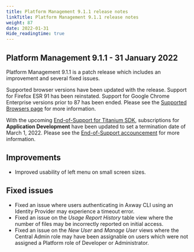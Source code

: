 ```yaml
---
title: Platform Management 9.1.1 release notes
linkTitle: Platform Management 9.1.1 release notes
weight: 87
date: 2022-01-31
Hide_readingtime: true
---
```


## Platform Management 9.1.1 - 31 January 2022

Platform Management 9.1.1 is a patch release which includes an improvement and several fixed issues.

Supported browser versions have been updated with the release. Support for Firefox ESR 91 has been reinstated. Support for Google Chrome Enterprise versions prior to 87 has been ended. Please see the [Supported Browsers page](https://platform.axwaytest.net/browser) for more information.

With the upcoming [End-of-Support for Titanium SDK](https://blog.axway.com/mobile-apps/changes-to-application-development-services), subscriptions for **Application Development** have been updated to set a termination date of March 1, 2022. Please see the [End-of-Support accouncement](https://blog.axway.com/mobile-apps/changes-to-application-development-services) for more information.

## Improvements

* Improved usability of left menu on small screen sizes.

## Fixed issues

* Fixed an issue where users authenticating in Axway CLI using an Identity Provider may experience a timeout error.
* Fixed an issue on the *Usage Report History* table view where the number of files may be incorrectly reported on initial access.
* Fixed an issue on the *New User* and *Manage User* views where the Central Admin role may have been assignable on users which were not assigned a Platform role of Developer or Administrator.
